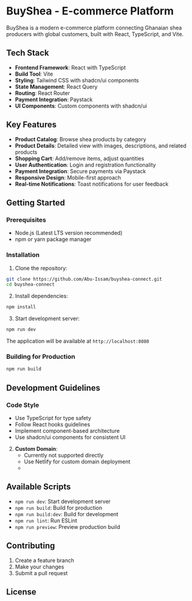 # BuyShea - E-commerce Platform

BuyShea is a modern e-commerce platform connecting Ghanaian shea producers with global customers, built with React, TypeScript, and Vite.

## Tech Stack

- **Frontend Framework**: React with TypeScript
- **Build Tool**: Vite
- **Styling**: Tailwind CSS with shadcn/ui components
- **State Management**: React Query
- **Routing**: React Router
- **Payment Integration**: Paystack
- **UI Components**: Custom components with shadcn/ui

## Key Features

- **Product Catalog**: Browse shea products by category
- **Product Details**: Detailed view with images, descriptions, and related products
- **Shopping Cart**: Add/remove items, adjust quantities
- **User Authentication**: Login and registration functionality
- **Payment Integration**: Secure payments via Paystack
- **Responsive Design**: Mobile-first approach
- **Real-time Notifications**: Toast notifications for user feedback

## Getting Started

### Prerequisites

- Node.js (Latest LTS version recommended)
- npm or yarn package manager

### Installation

1. Clone the repository:
```bash
git clone https://github.com/Abu-Issam/buyshea-connect.git
cd buyshea-connect
```

2. Install dependencies:
```bash
npm install
```

3. Start development server:
```bash
npm run dev
```

The application will be available at `http://localhost:8080`

### Building for Production

```bash
npm run build
```

## Development Guidelines

### Code Style

- Use TypeScript for type safety
- Follow React hooks guidelines
- Implement component-based architecture
- Use shadcn/ui components for consistent UI






2. **Custom Domain**:
   - Currently not supported directly
   - Use Netlify for custom domain deployment
   - 

## Available Scripts

- `npm run dev`: Start development server
- `npm run build`: Build for production
- `npm run build:dev`: Build for development
- `npm run lint`: Run ESLint
- `npm run preview`: Preview production build

## Contributing

1. Create a feature branch
2. Make your changes
3. Submit a pull request

## License

